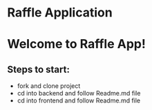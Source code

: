 # Raffle Application

# Welcome to Raffle App!

## Steps to start:

- fork and clone project
- cd into backend and follow Readme.md file
- cd into frontend and follow Readme.md file
